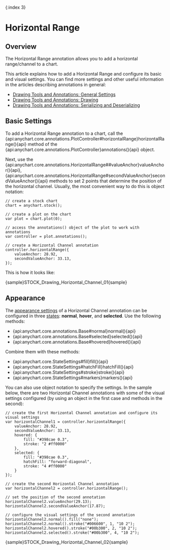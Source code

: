 {:index 3}
# Horizontal Range

## Overview

The Horizontal Range annotation allows you to add a horizontal range/channel to a chart.

This article explains how to add a Horizontal Range and configure its basic and visual settings. You can find more settings and other useful information in the articles describing annotations in general:

* [Drawing Tools and Annotations: General Settings](General_Settings)
* [Drawing Tools and Annotations: Drawing](Drawing)
* [Drawing Tools and Annotations: Serializing and Deserializing](Serializing_Deserializing)

## Basic Settings

To add a Horizontal Range annotation to a chart, call the {api:anychart.core.annotations.PlotController#horizontalRange}horizontalRange(){api} method of the {api:anychart.core.annotations.PlotController}annotations(){api} object.

Next, use the {api:anychart.core.annotations.HorizontalRange##valueAnchor}valueAnchor(){api}, {api:anychart.core.annotations.HorizontalRange#secondValueAnchor}secondValueAnchor(){api} methods to set 2 points that determine the position of the horizontal channel. Usually, the most convenient way to do this is object notation:

```
// create a stock chart
chart = anychart.stock();

// create a plot on the chart
var plot = chart.plot(0);

// access the annotations() object of the plot to work with annotations
var controller = plot.annotations();

// create a Horizontal Channel annotation
controller.horizontalRange({
    valueAnchor: 28.92,
    secondValueAnchor: 33.13,
});
```

This is how it looks like:

{sample}STOCK\_Drawing\_Horizontal\_Channel\_01{sample}

## Appearance

The [appearance settings](../../../Appearance_Settings) of a Horizontal Channel annotation can be configured in three [states](../../../Common_Settings/Interactivity/States): **normal**, **hover**, and **selected**. Use the following methods:

* {api:anychart.core.annotations.Base#normal}normal(){api} 
* {api:anychart.core.annotations.Base#selected}selected(){api} 
* {api:anychart.core.annotations.Base#hovered}hovered(){api}

Combine them with these methods:

* {api:anychart.core.StateSettings#fill}fill(){api}
* {api:anychart.core.StateSettings#hatchFill}hatchFill(){api}
* {api:anychart.core.StateSettings#stroke}stroke(){api}
* {api:anychart.core.StateSettings#markers}markers(){api}

You can also use object notation to specify the settings.
In the sample below, there are two Horizontal Channel annotations with some of the visual settings configured (by using an object in the first case and methods in the second):

```
// create the first Horizontal Channel annotation and configure its visual settings
var horizontalChannel1 = controller.horizontalRange({
    valueAnchor: 28.92,
    secondValueAnchor: 33.13,
    hovered: {
        fill: "#398cae 0.3",
        stroke: "2 #ff0000"
    },
    selected: {
        fill: "#398cae 0.3",
        hatchFill: "forward-diagonal",
        stroke: "4 #ff0000"
    }
});

// create the second Horizontal Channel annotation
var horizontalChannel2 = controller.horizontalRange();

// set the position of the second annotation
horizontalChannel2.valueAnchor(29.13);
horizontalChannel2.secondValueAnchor(17.87);

// configure the visual settings of the second annotation
horizontalChannel2.normal().fill("none");
horizontalChannel2.normal().stroke("#006600", 1, "10 2");
horizontalChannel2.hovered().stroke("#00b300", 2, "10 2");
horizontalChannel2.selected().stroke("#00b300", 4, "10 2");  
```

{sample}STOCK\_Drawing\_Horizontal\_Channel\_02{sample}
